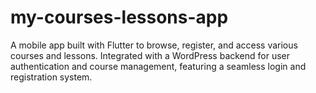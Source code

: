 # my-courses-lessons-app
A mobile app built with Flutter to browse, register, and access various courses and lessons. Integrated with a WordPress backend for user authentication and course management, featuring a seamless login and registration system.
